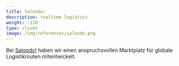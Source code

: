 ```yaml
---
title: Saloodo!
description: realtime logistics
weight: -110
type: client
image: /img/references/saloodo.png
---
```


Bei [Saloodo!](https://www.saloodo.com/de/) haben wir einen anspruchsvollen Marktplatz für globale Logistikrouten mitentwickelt.
